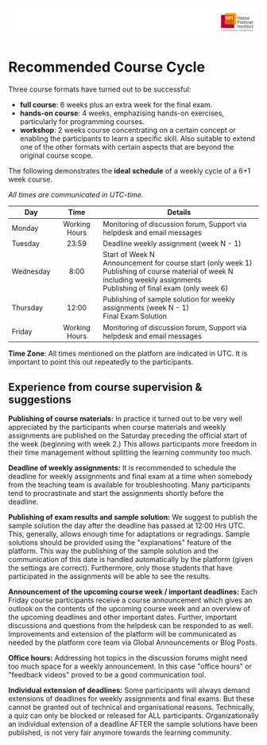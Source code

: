 ![HPI Logo](img/HPI_Logo.png)

# Recommended Course Cycle

Three course formats have turned out to be successful:

- **full course**: 6 weeks plus an extra week for the final exam. 
- **hands-on course**: 4 weeks, emphazising hands-on exercises, particularly for programming courses.
- **workshop**: 2 weeks course concentrating on a certain concept or enabling the participants to learn a specific skill. Also suitable to extend one of the other formats with certain aspects that are beyond the original course scope.
 
The following demonstrates the **ideal schedule** of a weekly cycle of a 6+1 week course.

*All times are communicated in UTC-time.*


  | Day | Time | Details |
  |---|:---:|---|
  | Monday | Working Hours | Monitoring  of discussion forum, Support via helpdesk and email messages |
  | Tuesday | 23:59 | Deadline weekly assignment (week N - 1) |
  | Wednesday | 8:00 | Start of Week N <br /> Announcement for course start (only week 1) <br /> Publishing of course material of week N including weekly assignments <br /> Publishing of final exam (only week 6) |
  | Thursday | 12:00 | Publishing of sample solution for weekly assignments (week N - 1) <br /> Final Exam Solution |
  | Friday | Working Hours | Monitoring  of discussion forum, Support via helpdesk and email messages |

**Time Zone**: All times mentioned on the platforn are indicated in UTC. It is important to point this out repeatedly to the participants.
 
## Experience from course supervision & suggestions

**Publishing of course materials:**
In practice it turned out to be very well appreciated by the participants when course materials and weekly assignments are published on the Saturday preceding the official start of the week (beginning with week 2.) This allows participants more freedom in their time management without splitting the learning community too much.

**Deadline of weekly assignments:**
It is recommended to schedule the deadline for weekly assignments and final exam at a time when somebody from the teaching team is available for troubleshooting. Many participants tend to procrastinate and start the assignments shortly before the deadline. 

**Publishing of exam results and sample solution:**
We suggest to publish the sample solution the day after the deadline has passed at 12:00 Hrs UTC. This, generally, allows enough time for adaptations or regradings.
Sample solutions should be provided using the "explanations" feature of the platform.
This way the publishing of the sample solution and the communication of this date is handled automatically by the platform (given the settings are correct). Furthermore, only those students that have participated in the assignments will be able to see the results.

**Announcement of the upcoming course week / important deadlines:**
Each Friday course participants receive a course announcement which gives an outlook on the contents of the upcoming course week and an overview of the upcoming deadlines and other important dates. Further, important discussions and questions from the helpdesk can be responded to as well.
Improvements and extension of the platform will be communicated as needed by the platform core team via Global Announcements or Blog Posts.

**Office hours:**
Addressing hot topics in the discussion forums might need too much space for a weekly announcement. In this case "office hours" or "feedback videos" proved to be a good communication tool.

**Individual extension of deadlines:**
Some participants will always demand extensions of deadlines for weekly assignments and final exams. But these cannot be granted out of technical and organisational reasons. Technically, a quiz can only be blocked or released for ALL participants. Organizationally an individual extension of a deadline AFTER the sample solutions have been published, is not very fair anymore towards the learning community. 

